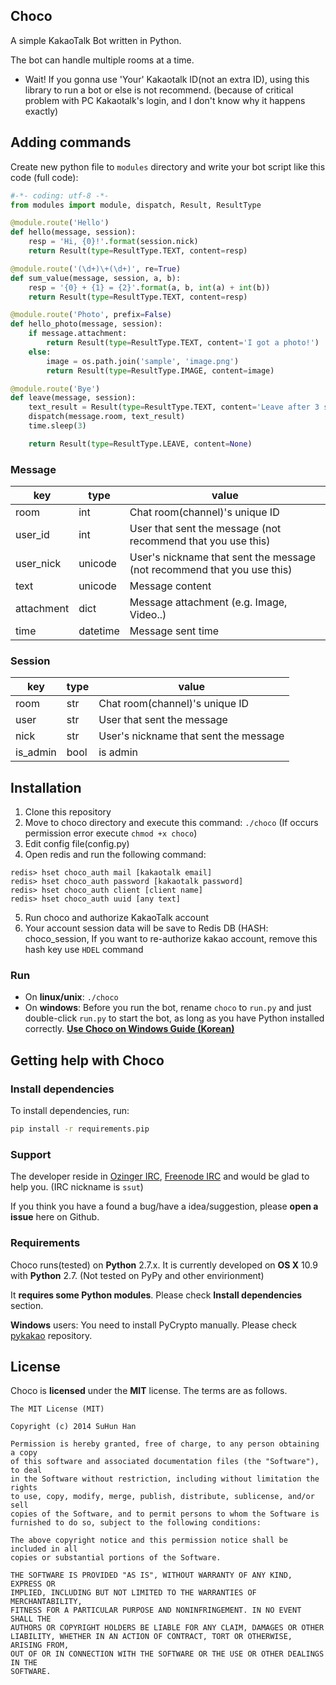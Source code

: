 ## Choco
A simple KakaoTalk Bot written in Python.

The bot can handle multiple rooms at a time.

- Wait! If you gonna use 'Your' Kakaotalk ID(not an extra ID), using this library to run a bot or else is not recommend. (because of critical problem with PC Kakaotalk's login, and I don't know why it happens exactly)

## Adding commands
Create new python file to `modules` directory and write your bot script like this code (full code):

```python
#-*- coding: utf-8 -*-
from modules import module, dispatch, Result, ResultType

@module.route('Hello')
def hello(message, session):
    resp = 'Hi, {0}!'.format(session.nick)
    return Result(type=ResultType.TEXT, content=resp)

@module.route('(\d+)\+(\d+)', re=True)
def sum_value(message, session, a, b):
    resp = '{0} + {1} = {2}'.format(a, b, int(a) + int(b))
    return Result(type=ResultType.TEXT, content=resp)

@module.route('Photo', prefix=False)
def hello_photo(message, session):
    if message.attachment:
        return Result(type=ResultType.TEXT, content='I got a photo!')
    else:
        image = os.path.join('sample', 'image.png')
        return Result(type=ResultType.IMAGE, content=image)

@module.route('Bye')
def leave(message, session):
    text_result = Result(type=ResultType.TEXT, content='Leave after 3 seconds!')
    dispatch(message.room, text_result)
    time.sleep(3)

    return Result(type=ResultType.LEAVE, content=None)
```

### Message
| key | type | value |
|--------|--------|--------|
|room|int|Chat room(channel)'s unique ID|
|user\_id|int|User that sent the message (not recommend that you use this)|
|user\_nick|unicode|User's nickname that sent the message (not recommend that you use this)|
|text|unicode|Message content|
|attachment|dict|Message attachment (e.g. Image, Video..)|
|time|datetime|Message sent time|

### Session
| key | type| value |
|--------|--------|--------|
|room|str|Chat room(channel)'s unique ID|
|user|str|User that sent the message|
|nick|str|User's nickname that sent the message|
|is\_admin|bool|is admin|

## Installation
1. Clone this repository
2. Move to choco directory and execute this command: `./choco` (If occurs permission error execute `chmod +x choco`)
3. Edit config file(config.py)
4. Open redis and run the following command:
```
redis> hset choco_auth mail [kakaotalk email]
redis> hset choco_auth password [kakaotalk password]
redis> hset choco_auth client [client name]
redis> hset choco_auth uuid [any text]
```
5. Run choco and authorize KakaoTalk account
6. Your account session data will be save to Redis DB (HASH: choco_session, If you want to re-authorize kakao account, remove this hash key use `HDEL` command

### Run
* On **linux/unix**: `./choco`
* On **windows**: Before you run the bot, rename `choco` to `run.py` and just double-click `run.py` to start the bot, as long as you have Python installed correctly. **[Use Choco on Windows Guide (Korean)](http://ssut-dev.tumblr.com/post/85705056741/windows-choco-kakaotalk-bot)**

## Getting help with Choco
### Install dependencies
To install dependencies, run:

```sh
pip install -r requirements.pip
```

### Support
The developer reside in [Ozinger IRC](http://ozinger.com), [Freenode IRC](http://freenode.net) and would be glad to help you. (IRC nickname is `ssut`)

If you think you have a found a bug/have a idea/suggestion, please **open a issue** here on Github.

### Requirements
Choco runs(tested) on **Python** 2.7.x. It is currently developed on **OS X** 10.9 with **Python** 2.7. (Not tested on PyPy and other envirionment)

It **requires some Python modules**. Please check **Install dependencies** section.

**Windows** users: You need to install PyCrypto manually. Please check [pykakao](https://github.com/ssut/pykakao) repository.

## License
Choco is **licensed** under the **MIT** license. The terms are as follows.

```text
The MIT License (MIT)

Copyright (c) 2014 SuHun Han

Permission is hereby granted, free of charge, to any person obtaining a copy
of this software and associated documentation files (the "Software"), to deal
in the Software without restriction, including without limitation the rights
to use, copy, modify, merge, publish, distribute, sublicense, and/or sell
copies of the Software, and to permit persons to whom the Software is
furnished to do so, subject to the following conditions:

The above copyright notice and this permission notice shall be included in all
copies or substantial portions of the Software.

THE SOFTWARE IS PROVIDED "AS IS", WITHOUT WARRANTY OF ANY KIND, EXPRESS OR
IMPLIED, INCLUDING BUT NOT LIMITED TO THE WARRANTIES OF MERCHANTABILITY,
FITNESS FOR A PARTICULAR PURPOSE AND NONINFRINGEMENT. IN NO EVENT SHALL THE
AUTHORS OR COPYRIGHT HOLDERS BE LIABLE FOR ANY CLAIM, DAMAGES OR OTHER
LIABILITY, WHETHER IN AN ACTION OF CONTRACT, TORT OR OTHERWISE, ARISING FROM,
OUT OF OR IN CONNECTION WITH THE SOFTWARE OR THE USE OR OTHER DEALINGS IN THE
SOFTWARE.
```